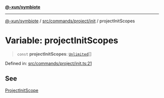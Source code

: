 [**@-xun/symbiote**](../../../../../README.md)

***

[@-xun/symbiote](../../../../../README.md) / [src/commands/project/init](../README.md) / projectInitScopes

# Variable: projectInitScopes

> `const` **projectInitScopes**: [`Unlimited`](../../../../configure/enumerations/UnlimitedGlobalScope.md#unlimited)[]

Defined in: [src/commands/project/init.ts:21](https://github.com/Xunnamius/symbiote/blob/4f71380506e8b2505a907d817794b6730bca4f95/src/commands/project/init.ts#L21)

## See

[ProjectInitScope](../../../../configure/enumerations/UnlimitedGlobalScope.md)
